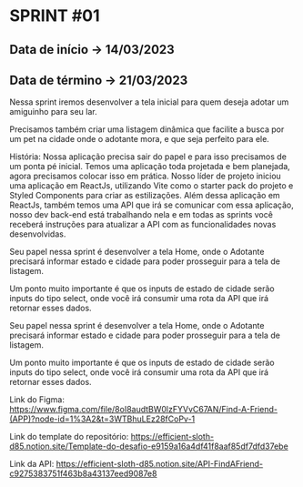 # SPRINT #01

## Data de início -> 14/03/2023
## Data de término -> 21/03/2023

Nessa sprint iremos desenvolver a tela inicial para quem deseja adotar um amiguinho para seu lar.

Precisamos também criar uma listagem dinâmica que facilite a busca por um pet na cidade onde o adotante mora, e que seja perfeito para ele.

História: Nossa aplicação precisa sair do papel e para isso precisamos de um ponta pé inicial. Temos uma aplicação toda projetada e bem planejada, agora precisamos colocar isso em prática. Nosso líder de projeto iniciou uma aplicação em ReactJs, utilizando Vite como o starter pack do projeto e Styled Components para criar as estilizações. Além dessa aplicação em ReactJs, também temos uma API que irá se comunicar com essa aplicação, nosso dev back-end está trabalhando nela e em todas as sprints você receberá instruções para atualizar a API com as funcionalidades novas desenvolvidas.

Seu papel nessa sprint é desenvolver a tela Home, onde o Adotante precisará informar estado e cidade para poder prosseguir para a tela de listagem. 

Um ponto muito importante é que os inputs de estado de cidade serão inputs do tipo select, onde você irá consumir uma rota da API que irá retornar esses dados.

Seu papel nessa sprint é desenvolver a tela Home, onde o Adotante precisará informar estado e cidade para poder prosseguir para a tela de listagem. 

Um ponto muito importante é que os inputs de estado de cidade serão inputs do tipo select, onde você irá consumir uma rota da API que irá retornar esses dados.

Link do Figma: https://www.figma.com/file/8oI8audtBW0lzFYVvC67AN/Find-A-Friend-(APP)?node-id=1%3A2&t=3WTBhuLEz28fCoPv-1

Link do template do repositório: https://efficient-sloth-d85.notion.site/Template-do-desafio-e9159a16a4df41f8aaf85df7dfd37ebe

Link da API: https://efficient-sloth-d85.notion.site/API-FindAFriend-c9275383751f463b8a43137eed9087e8 
